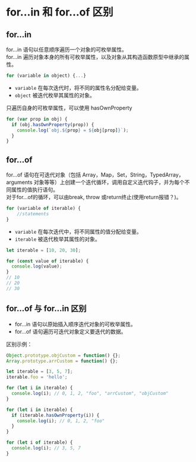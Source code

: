 # for...in 和 for...of 区别

## for...in

for...in 语句以任意顺序遍历一个对象的可枚举属性。  
for...in 遍历对象本身的所有可枚举属性，以及对象从其构造函数原型中继承的属性。

```js
for (variable in object) {...}
```
- `variable` 在每次迭代时，将不同的属性名分配给变量。
- `object` 被迭代枚举其属性的对象。

只遍历自身的可枚举属性，可以使用 hasOwnProperty
```js
for (var prop in obj) {
  if (obj.hasOwnProperty(prop)) {
    console.log(`obj.${prop} = ${obj[prop]}`);
  } 
}
```

## for...of

for...of 语句在可迭代对象（包括 Array，Map，Set，String，TypedArray，arguments 对象等等）上创建一个迭代循环，调用自定义迭代钩子，并为每个不同属性的值执行语句。  
对于for...of的循环，可以由break, throw 或return终止(使用return报错？)。  

```js
for (variable of iterable) {
    //statements
}
```

- `variable` 在每次迭代中，将不同属性的值分配给变量。
- `iterable` 被迭代枚举其属性的对象。

```js
let iterable = [10, 20, 30];

for (const value of iterable) {
  console.log(value);
}
// 10
// 20
// 30
```

## for...of 与 for...in 区别

- for...in 语句以原始插入顺序迭代对象的可枚举属性。
- for...of 语句遍历可迭代对象定义要迭代的数据。

区别示例：
```js
Object.prototype.objCustom = function() {}; 
Array.prototype.arrCustom = function() {};

let iterable = [3, 5, 7];
iterable.foo = 'hello';

for (let i in iterable) {
  console.log(i); // 0, 1, 2, "foo", "arrCustom", "objCustom"
}

for (let i in iterable) {
  if (iterable.hasOwnProperty(i)) {
    console.log(i); // 0, 1, 2, "foo"
  }
}

for (let i of iterable) {
  console.log(i); // 3, 5, 7
}
```
